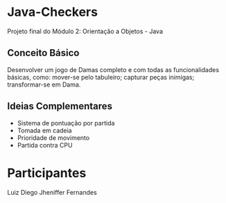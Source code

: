 # Java-Checkers
Projeto final do Módulo 2: Orientação a Objetos - Java

## Conceito Básico
Desenvolver um jogo de Damas completo e com todas as funcionalidades básicas, como:
mover-se pelo tabuleiro; capturar peças inimigas; transformar-se em Dama. 

## Ideias Complementares
- Sistema de pontuação por partida
- Tomada em cadeia
- Prioridade de movimento
- Partida contra CPU


# Participantes
Luiz Diego
Jheniffer Fernandes